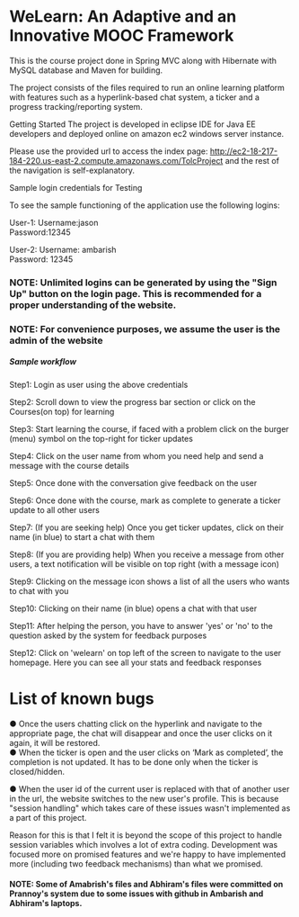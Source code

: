 # WeLearn: An Adaptive and an Innovative MOOC Framework
This is the course project done in Spring MVC along with Hibernate with MySQL database and Maven for building. 

The project consists of the files required to run an online learning platform with 
features such as a hyperlink-based chat system, a ticker and a progress tracking/reporting 
system. 

Getting Started
The project is developed in eclipse IDE for Java EE developers and deployed online on amazon ec2 windows server instance.

Please use the provided url to access the index page: http://ec2-18-217-184-220.us-east-2.compute.amazonaws.com/TolcProject
and the rest of the navigation is self-explanatory.

Sample login credentials for Testing

To see the sample functioning of the application use the following logins:

User-1:
Username:jason  
Password:12345

User-2:
Username: ambarish   
Password: 12345

### NOTE: Unlimited logins can be generated by using the "Sign Up" button on the login page. This is recommended for a proper understanding of the website.

### NOTE: For convenience purposes, we assume the user is the admin of the website

##### Sample workflow

Step1: Login as user using the above credentials

Step2: Scroll down to view the progress bar section or click on the Courses(on top) for learning

Step3: Start learning the course, if faced with a problem click on the burger (menu) symbol on the top-right for ticker updates

Step4: Click on the user name from whom you need help and send a message with the course details

Step5: Once done with the conversation give feedback on the user

Step6: Once done with the course, mark as complete to generate a ticker update to all other users

Step7: (If you are seeking help) Once you get ticker updates, click on their name (in blue) to start a chat with them

Step8: (If you are providing help) When you receive a message from other users, a text notification will be visible on top right (with a message icon) 

Step9: Clicking on the message icon shows a list of all the users who wants to chat with you

Step10: Clicking on their name (in blue) opens a chat with that user

Step11: After helping the person, you have to answer 'yes' or 'no' to the question asked by the system for feedback purposes

Step12: Click on 'welearn' on top left of the screen to navigate to the user homepage. Here you can see all your stats and feedback responses

# List of known bugs     
●	Once the users chatting click on the hyperlink and navigate to the appropriate page, the chat will disappear and once the user clicks on it again, it will be restored.   
●	When the ticker is open and the user clicks on ‘Mark as completed’, the completion is not updated. It has to be done only when the ticker is closed/hidden.

●	When the user id of the current user is replaced with that of another user in the url, the website switches to the new user's profile. This is because "session handling" which takes care of these issues wasn't implemented as a part of this project. 

Reason for this is that I felt it is beyond the scope of this project to handle session variables which involves a lot of extra coding. Development was focused more on promised features and we're happy to have implemented more (including two feedback mechanisms) than what we promised. 


#### NOTE: Some of Amabrish's files and Abhiram's files were committed on Prannoy's system due to some issues with github in Ambarish and Abhiram's laptops. 
